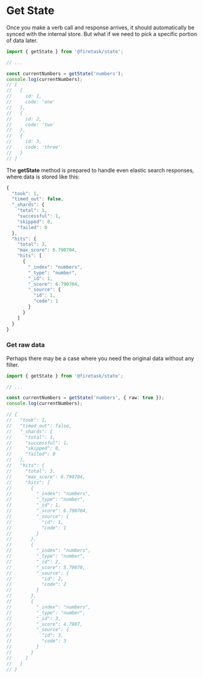 # Get State

Once you make a verb call and response arrives, it should automatically be synced with the internal store. But what if we need to pick a specific portion of data later.

```typescript
import { getState } from '@firetask/state';

// ...

const currentNumbers = getState('numbers');
console.log(currentNumbers);
// [
//   {
//     id: 1,
//     code: 'one'
//   },
//   {
//     id: 2,
//     code: 'two'
//   },
//   {
//     id: 3,
//     code: 'three'
//   }
// ]
```

The **getState** method is prepared to handle even elastic search responses, where data is stored like this:

```javascript
{
  "took": 1,
  "timed_out": false,
  "_shards": {
    "total": 1,
    "successful": 1,
    "skipped": 0,
    "failed": 0
  },
  "hits": {
    "total": 3,
    "max_score": 6.790704,
    "hits": [
      {
        "_index": "numbers",
        "_type": "number",
        "_id": 1,
        "_score": 6.790704,
        "_source": {
          "id": 1,
          "code": 1
        }
      }
    ]
  }
}
```

### 

### Get raw data

Perhaps there may be a case where you need the original data without any filter. 

```typescript
import { getState } from '@firetask/state';

// ...

const currentNumbers = getState('numbers', { raw: true });
console.log(currentNumbers);

// {
//   "took": 1,
//   "timed_out": false,
//   "_shards": {
//     "total": 1,
//     "successful": 1,
//     "skipped": 0,
//     "failed": 0
//   },
//   "hits": {
//     "total": 3,
//     "max_score": 6.790704,
//     "hits": [
//       {
//         "_index": "numbers",
//         "_type": "number",
//         "_id": 1,
//         "_score": 6.790704,
//         "_source": {
//           "id": 1,
//           "code": 1
//         }
//       },
//       {
//         "_index": "numbers",
//         "_type": "number",
//         "_id": 2,
//         "_score": 5.79070,
//         "_source": {
//           "id": 2,
//           "code": 2
//         }
//       },
//       {
//         "_index": "numbers",
//         "_type": "number",
//         "_id": 3,
//         "_score": 4.7907,
//         "_source": {
//           "id": 3,
//           "code": 3
//         }
//       }
//     ]
//   }
// }
```

